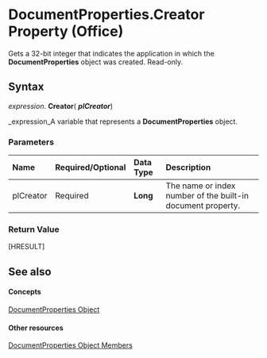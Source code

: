 
# DocumentProperties.Creator Property (Office)

Gets a 32-bit integer that indicates the application in which the  **DocumentProperties** object was created. Read-only.


## Syntax

 _expression_. **Creator**( **_plCreator_**)

 _expression_A variable that represents a  **DocumentProperties** object.


### Parameters



|**Name**|**Required/Optional**|**Data Type**|**Description**|
|:-----|:-----|:-----|:-----|
|plCreator|Required| **Long**|The name or index number of the built-in document property.|

### Return Value

[HRESULT]


## See also


#### Concepts


 [DocumentProperties Object](90d42786-7d9a-b604-dbdf-88db41cbe69b.md)
#### Other resources


 [DocumentProperties Object Members](bb388713-3029-796e-3328-6193eb14d1bf.md)
